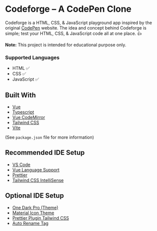 # Codeforge – A CodePen Clone

Codeforge is a HTML, CSS, & JavaScript playground app inspired by the original [CodePen](https://codepen.io/pen/) website. The idea and concept behind Codeforge is simple; test your HTML, CSS, & JavaScript code all at one place. 👍

**Note:**
This project is intended for educational purpose only.

### Supported Languages

- HTML ✅
- CSS ✅
- JavaScript ✅

## Built With

- [Vue](https://vuejs.org/)
- [Typescript](https://www.typescriptlang.org/)
- [Vue CodeMirror](https://www.npmjs.com/package/vue-codemirror)
- [Tailwind CSS](https://tailwindcss.com/)
- [Vite](https://vitejs.dev/)

(See `package.json` file for more information)

## Recommended IDE Setup

- [VS Code](https://code.visualstudio.com/)
- [Vue Language Support](https://marketplace.visualstudio.com/items?itemName=Vue.volar)
- [Prettier](https://marketplace.visualstudio.com/items?itemName=esbenp.prettier-vscode)
- [Tailwind CSS IntelliSense](https://marketplace.visualstudio.com/items?itemName=bradlc.vscode-tailwindcss)

## Optional IDE Setup

- [One Dark Pro (Theme)](https://marketplace.visualstudio.com/items?itemName=zhuangtongfa.Material-theme)
- [Material Icon Theme](https://marketplace.visualstudio.com/items?itemName=PKief.material-icon-theme)
- [Prettier Plugin Tailwind CSS](https://github.com/tailwindlabs/prettier-plugin-tailwindcss)
- [Auto Rename Tag](https://marketplace.visualstudio.com/items?itemName=formulahendry.auto-rename-tag)
